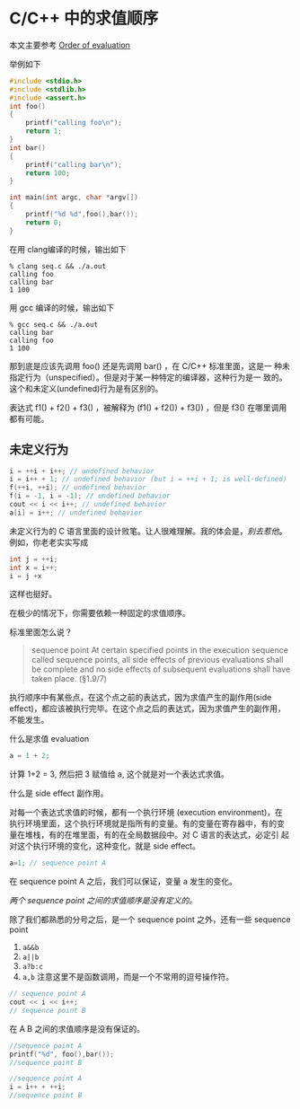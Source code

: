 # C/C++ 中的求值顺序


本文主要参考 [Order of evaluation](http://en.cppreference.com/w/cpp/language/eval_order)

举例如下


```cpp
#include <stdio.h>
#include <stdlib.h>
#include <assert.h>
int foo()
{
    printf("calling foo\n");
    return 1;
}
int bar()
{
    printf("calling bar\n");
    return 100;
}

int main(int argc, char *argv[])
{
    printf("%d %d",foo(),bar());
    return 0;
}
```

在用 clang编译的时候，输出如下


```console
% clang seq.c && ./a.out
calling foo
calling bar
1 100
```

用 gcc 编译的时候，输出如下


```console
% gcc seq.c && ./a.out
calling bar
calling foo
1 100
```

那到底是应该先调用 foo() 还是先调用 bar() ，在 C/C++ 标准里面，这是一
种未指定行为（unspecified）。但是对于某一种特定的编译器，这种行为是一
致的。这个和未定义(undefined)行为是有区别的。

表达式 f1() + f2() + f3() ，被解释为 (f1() + f2()) + f3()) ，但是 f3() 在哪里调用都有可能。

## 未定义行为


```cpp
i = ++i + i++; // undefined behavior
i = i++ + 1; // undefined behavior (but i = ++i + 1; is well-defined)
f(++i, ++i); // undefined behavior
f(i = -1, i = -1); // undefined behavior
cout << i << i++; // undefined behavior
a[i] = i++; // undefined behavior
```

未定义行为的 C 语言里面的设计败笔。让人很难理解。我的体会是，_别去惹他_。
例如，你老老实实写成


```cpp
int j = ++i;
int x = i++;
i = j +x
```

这样也挺好。

在极少的情况下，你需要依赖一种固定的求值顺序。


标准里面怎么说？


>  sequence point At certain specified points in the execution
>  sequence called sequence points, all side effects of previous
>  evaluations shall be complete and no side effects of subsequent
>  evaluations shall have taken place. (§1.9/7)


执行顺序中有某些点，在这个点之前的表达式，因为求值产生的副作用(side
effect)，都应该被执行完毕。在这个点之后的表达式，因为求值产生的副作用，
不能发生。

什么是求值 evaluation


```cpp
a = 1 + 2;
```

计算 1+2 = 3, 然后把 3 赋值给 a, 这个就是对一个表达式求值。

什么是 side effect 副作用。

对每一个表达式求值的时候，都有一个执行环境 (execution environment)，在
执行环境里面，这个执行环境就是指所有的变量。有的变量在寄存器中，有的变
量在堆栈，有的在堆里面，有的在全局数据段中。对 C 语言的表达式，必定引
起对这个执行环境的变化，这种变化，就是 side effect。



```cpp
a=1; // sequence point A
```

在 sequence point A 之后，我们可以保证，变量 a 发生的变化。

_两个 sequence point 之间的求值顺序是没有定义的。_

除了我们都熟悉的分号之后，是一个 sequence point 之外，还有一些
sequence point


1. `a&&b`
2. `a||b`
3. `a?b:c`
4. `a,b` 注意这里不是函数调用，而是一个不常用的逗号操作符。



```cpp
// sequence point A
cout << i << i++;
// sequence point B
```

在 A B 之间的求值顺序是没有保证的。


```cpp
//sequence point A
printf("%d", foo(),bar());
//sequence point B

//sequence point A
i = i++ + ++i;
//sequence point B
```
